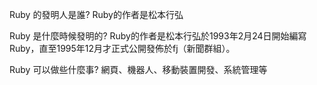 Ruby 的發明人是誰?
Ruby的作者是松本行弘

Ruby 是什麼時候發明的?
Ruby的作者是松本行弘於1993年2月24日開始編寫Ruby，直至1995年12月才正式公開發佈於fj（新聞群組）。

Ruby 可以做些什麼事?
網頁、機器人、移動裝置開發、系統管理等

